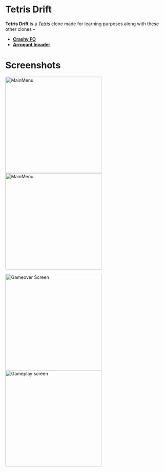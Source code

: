 # Tetris Drift

**Tetris Drift** is a *[Tetris](https://en.wikipedia.org/wiki/Tetris)* clone made for learning purposes along with these other clones –
* **[Crashy FO](https://github.com/showmik/crashy-fo)** 
* **[Arrogant Invader](https://github.com/showmik/arrogant-invader)**.

# Screenshots

<img src="Docs/main-meun-night.png" width="300" alt="MainMenu"/> <img src="Docs/main-menu-day.png" width="300" alt="MainMenu"/>

<img src="Docs/game-over-night.png" width="300" alt="Gameover Screen"/> <img src="Docs/gameplay-day.png" width="300" alt="Gameplay screen"/>
